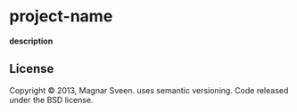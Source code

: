 # __project-name__

__description__

## License

Copyright © 2013, Magnar Sveen. uses semantic versioning. Code
released under the BSD license.
